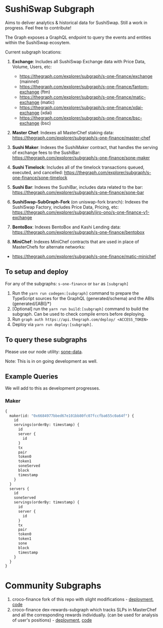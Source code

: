 # SushiSwap Subgraph

Aims to deliver analytics & historical data for SushiSwap. Still a work in progress. Feel free to contribute!

The Graph exposes a GraphQL endpoint to query the events and entities within the SushiSwap ecosytem.

Current subgraph locations:

1. **Exchange**: Includes all SushiSwap Exchange data with Price Data, Volume, Users, etc:
   + https://thegraph.com/explorer/subgraph/s-one-finance/exchange (mainnet)
   + https://thegraph.com/explorer/subgraph/s-one-finance/fantom-exchange (ftm)
   + https://thegraph.com/explorer/subgraph/s-one-finance/matic-exchange (matic)
   + https://thegraph.com/explorer/subgraph/s-one-finance/xdai-exchange (xdai)
   + https://thegraph.com/explorer/subgraph/s-one-finance/bsc-exchange (bsc)

2. **Master Chef**: Indexes all MasterChef staking data: https://thegraph.com/explorer/subgraph/s-one-finance/master-chef

3. **Sushi Maker**: Indexes the SushiMaker contract, that handles the serving of exchange fees to the SushiBar: https://thegraph.com/explorer/subgraph/s-one-finance/sone-maker

4. **Sushi Timelock**: Includes all of the timelock transactions queued, executed, and cancelled: https://thegraph.com/explorer/subgraph/s-one-finance/sone-timelock

5. **Sushi Bar**: Indexes the SushiBar, includes data related to the bar: https://thegraph.com/explorer/subgraph/s-one-finance/sone-bar

6. **SushiSwap-SubGraph-Fork** (on uniswap-fork branch): Indexes the SushiSwap Factory, includes Price Data, Pricing, etc: https://thegraph.com/explorer/subgraph/jiro-ono/s-one-finance-v1-exchange

7. **BentoBox**: Indexes BentoBox and Kashi Lending data: https://thegraph.com/explorer/subgraph/s-one-finance/bentobox

8. **MiniChef**: Indexes MiniChef contracts that are used in place of MasterChefs for alternate networks:
  + https://thegraph.com/explorer/subgraph/s-one-finance/matic-minichef

## To setup and deploy

For any of the subgraphs: `s-one-finance` or `bar` as `[subgraph]`

1. Run the `yarn run codegen:[subgraph]` command to prepare the TypeScript sources for the GraphQL (generated/schema) and the ABIs (generated/[ABI]/\*)
2. [Optional] run the `yarn run build:[subgraph]` command to build the subgraph. Can be used to check compile errors before deploying.
3. Run `graph auth https://api.thegraph.com/deploy/ <ACCESS_TOKEN>`
4. Deploy via `yarn run deploy:[subgraph]`.

## To query these subgraphs

Please use our node utility: [sone-data](https://github.com/s-one-finance/sone-data).

Note: This is in on going development as well.

## Example Queries

We will add to this as development progresses.

### Maker

```graphql
{
  maker(id: "0x6684977bbed67e101bb80fc07fccfba655c0a64f") {
    id
    servings(orderBy: timestamp) {
      id
      server {
        id
      }
      tx
      pair
      token0
      token1
      soneServed
      block
      timestamp
    }
  }
  servers {
    id
    soneServed
    servings(orderBy: timestamp) {
      id
      server {
        id
      }
      tx
      pair
      token0
      token1
      sone
      block
      timestamp
    }
  }
}
```

# Community Subgraphs

1) croco-finance fork of this repo with slight modifications - [deployment](https://thegraph.com/explorer/subgraph/benesjan/sone-swap), [code](https://github.com/croco-finance/s-one-finance-subgraph)
2) croco-finance dex-rewards-subgraph which tracks SLPs in MasterChef and all the corresponding rewards individually. (can be used for analysis of user's positions) - [deployment](https://thegraph.com/explorer/subgraph/benesjan/dex-rewards-subgraph), [code](https://github.com/croco-finance/dex-rewards-subgraph)
